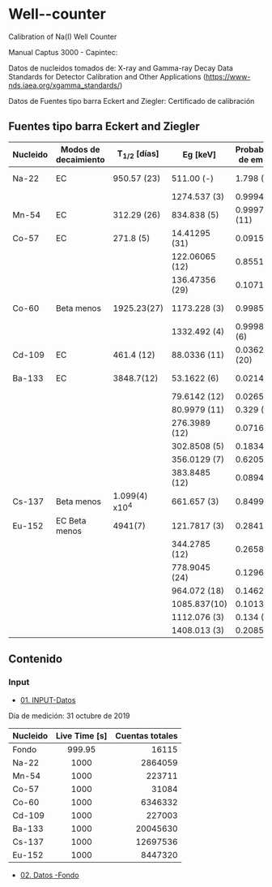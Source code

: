 # Well--counter
Calibration of Na(I) Well Counter 

Manual Captus 3000 - Capintec:


Datos de nucleidos tomados de: 
X-ray and Gamma-ray Decay Data Standards for Detector Calibration and Other Applications (https://www-nds.iaea.org/xgamma_standards/)

Datos de Fuentes tipo barra Eckert and Ziegler: 
Certificado de calibración 


## Fuentes tipo barra Eckert and Ziegler ###



| Nucleido  | Modos de decaimiento | T<sub>1/2</sub> [días] | Eg [keV] | Probabilidad de emisión | Actividad [kBq] | Tiempo de Referencia|
|--------------- | --------------- | ---------------| ---------------|--------------- | ---------------| ---------------| 
|Na-22 | EC | 950.57 (23)| 511.00 (-)| 1.798 (2)| 38.26|1 Marzo 2011|
| | | |1274.537 (3)| 0.9994 (14)| ||
|Mn-54 | EC | 312.29 (26) | 834.838 (5) |0.999746 (11)|37.26 |1 Marzo 2011|
|Co-57 | EC | 271.8 (5) | 14.41295 (31)|0.0915 (17)| 37.04|1 Marzo 2011|
|| |  | 122.06065 (12)| 0.8551 (6)| ||
|| |  | 136.47356 (29)| 0.1071 (15)| ||
|Co-60 | Beta menos | 1925.23(27)| 1173.228 (3)|0.9985 (3)| 38.74|1 Marzo 2011|
|| | | 1332.492 (4)|0.999826 (6)| ||
|Cd-109| EC | 461.4 (12) | 88.0336 (11) | 0.03626 (20)| 37.07|1 Marzo 2011|
|Ba-133| EC | 3848.7(12) | 53.1622 (6) | 0.0214 (3)| 37.04|1 Marzo 2011|
|| |  | 79.6142 (12) | 0.0265 (5)| ||
|| |  | 80.9979 (11) | 0.329 (3)| ||
|| |  | 276.3989 (12) | 0.0716 (5)| ||
|| |  | 302.8508 (5) | 0.1834 (13)| ||
|| |  | 356.0129 (7) | 0.6205 (19)| ||
|| |  | 383.8485 (12) | 0.0894 (6)| ||
|Cs-137| Beta menos |1.099(4) x10<sup>4</sup> |661.657 (3)|0.8499 (20)| 38.37|1 Marzo 2011|
|Eu-152| EC Beta menos|4941(7)|121.7817 (3)|0.2841 | 18.50|1 Marzo 2007|
|| |  | 344.2785 (12)| 0.2658 (12)| ||
|| |  | 778.9045 (24)| 0.1296 (6)| ||
|| |  | 964.072 (18)| 0.1462 (6)| ||
|| |  | 1085.837(10)| 0.1013 (6)| ||
|| |  | 1112.076 (3)| 0.134 (6)| ||
|| |  | 1408.013 (3)| 0.2085 (9)| ||



## Contenido

### Input

* [01. INPUT-Datos](https://github.com/andreapy/Well--counter/tree/main/INPUT)

Día de medición: 31 octubre de 2019

| Nucleido | Live Time [s]| Cuentas totales |
| :------------ |:---------------:| -----:|
| Fondo     |  999.95| 16115 |
| Na-22     | 1000 | 2864059 |
| Mn-54     | 1000         |   223711|
| Co-57 | 1000        |   31084 |
| Co-60 | 1000       |   6346332 |
| Cd-109 | 1000       |    227003 |
| Ba-133 | 1000       |    20045630|
| Cs-137 | 1000         |   12697536 |
| Eu-152 | 1000         |    8447320 |



* [02. Datos -Fondo]()
